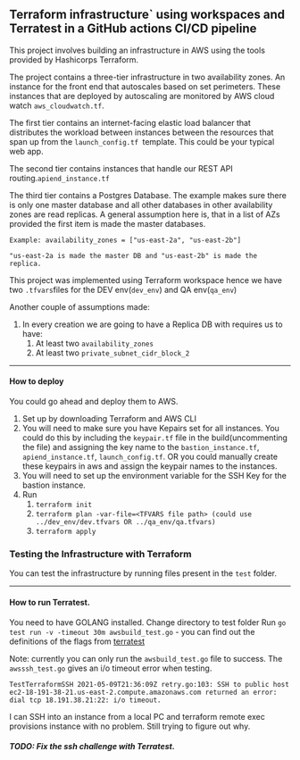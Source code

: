 ## Terraform infrastructure` using workspaces and Terratest in a GitHub actions CI/CD pipeline


This project involves building an infrastructure in AWS using the tools provided by Hashicorps Terraform.

The project contains a three-tier infrastructure in two availability zones. An instance for the front end that autoscales based on set perimeters. These instances that are deployed by autoscaling are monitored by AWS cloud watch `aws_cloudwatch.tf`.

The first tier contains an internet-facing elastic load balancer that distributes the workload between instances between the resources that span up from the `launch_config.tf `template. This could be your typical web app. 

The second tier contains instances that handle our REST API routing.`apiend_instance.tf`

The third tier contains a Postgres Database. The example makes sure there is only one master database and all other databases in other availability zones are read replicas. A general assumption here is, that in a list of AZs provided the first item is made the master databases.
```
Example: availability_zones = ["us-east-2a", "us-east-2b"] 

"us-east-2a is made the master DB and "us-east-2b" is made the replica.
```

This project was implemented using Terraform workspace hence we have two `.tfvars`files for the DEV env(`dev_env`) and QA env(`qa_env`)

Another couple of assumptions made:
1. In every creation we are going to have a Replica DB with requires us to have:
    1. At least two `availability_zones`
    2. At least two `private_subnet_cidr_block_2`
---

#### How to deploy
You could go ahead and deploy them to AWS.
 1. Set up by downloading Terraform and AWS CLI
 1. You will need to make sure you have Kepairs set for all instances. You could do this by including the `keypair.tf` file in the build(uncommenting the file) and assigning the key name to the `bastion_instance.tf`, `apiend_instance.tf`, `launch_config.tf`. OR you could manually create these keypairs in aws and assign the keypair names to the instances.
 2. You will need to set up the environment variable for the SSH Key for the bastion instance. 
 3. Run 
    1. `terraform init`
    2. `terraform plan -var-file=<TFVARS file path> (could use ../dev_env/dev.tfvars OR ../qa_env/qa.tfvars)`
    3. `terraform apply`

### Testing the Infrastructure with Terraform
You can test the infrastructure by running files present in the `test` folder.
___

#### How to run Terratest.
You need to have GOLANG installed.
Change directory to test folder
Run `go test run -v -timeout 30m awsbuild_test.go`
    - you can find out the definitions of the flags from [terratest](https://terratest.gruntwork.io/docs/getting-started/quick-start/)

Note: currently you can only run the `awsbuild_test.go` file to success. The `awsssh_test.go` gives an i/o timeout error when testing.

```
TestTerraformSSH 2021-05-09T21:36:09Z retry.go:103: SSH to public host ec2-18-191-38-21.us-east-2.compute.amazonaws.com returned an error: dial tcp 18.191.38.21:22: i/o timeout.
```
I can SSH into an instance from a local PC and terraform remote exec provisions instance with no problem. Still trying to figure out why. 
##### TODO: Fix the ssh challenge with Terratest.
